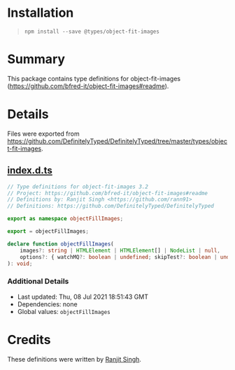 # Installation
> `npm install --save @types/object-fit-images`

# Summary
This package contains type definitions for object-fit-images (https://github.com/bfred-it/object-fit-images#readme).

# Details
Files were exported from https://github.com/DefinitelyTyped/DefinitelyTyped/tree/master/types/object-fit-images.
## [index.d.ts](https://github.com/DefinitelyTyped/DefinitelyTyped/tree/master/types/object-fit-images/index.d.ts)
````ts
// Type definitions for object-fit-images 3.2
// Project: https://github.com/bfred-it/object-fit-images#readme
// Definitions by: Ranjit Singh <https://github.com/rann91>
// Definitions: https://github.com/DefinitelyTyped/DefinitelyTyped

export as namespace objectFillImages;

export = objectFillImages;

declare function objectFillImages(
    images?: string | HTMLElement | HTMLElement[] | NodeList | null,
    options?: { watchMQ?: boolean | undefined; skipTest?: boolean | undefined },
): void;

````

### Additional Details
 * Last updated: Thu, 08 Jul 2021 18:51:43 GMT
 * Dependencies: none
 * Global values: `objectFillImages`

# Credits
These definitions were written by [Ranjit Singh](https://github.com/rann91).

